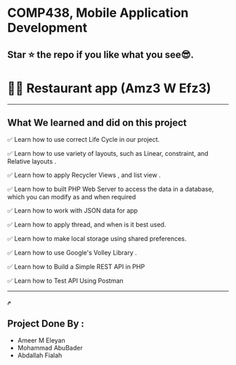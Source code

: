 # COMP438, Mobile Application Development
## Star ⭐ the repo if you like what you see😎.
 
# 🍔🍔 Restaurant app (Amz3 W Efz3)

-------------------------------------------------------

## What We learned and did on this project
✅ Learn how to use correct Life Cycle in our project.

✅ Learn how to use variety of layouts, such as Linear, constraint, and Relative layouts .

✅ Learn how to apply Recycler Views , and list view .

✅ Learn how to built PHP Web Server to access the data in a database, which you can modify as and when required

✅ Learn how to work with JSON data for app

✅ Learn how to apply thread, and when is it best used.

✅ Learn how to make local storage using shared preferences.

✅ Learn how to use Google's Volley Library .

✅  Learn how to Build a Simple REST API in PHP

✅  Learn how to Test API Using Postman

----------------------------------------------------------
م

## Project Done By : 
 - Ameer M Eleyan
 - Mohammad AbuBader
 - Abdallah Fialah






